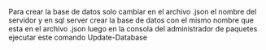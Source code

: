 Para crear la base de datos solo cambiar en el archivo .json el nombre del servidor y en sql server crear la base de datos con el mismo nombre que esta en el archivo .json luego en la consola del administrador de paquetes ejecutar este comando Update-Database
